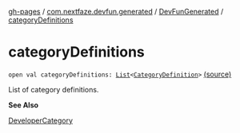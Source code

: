 [gh-pages](../../index.md) / [com.nextfaze.devfun.generated](../index.md) / [DevFunGenerated](index.md) / [categoryDefinitions](./category-definitions.md)

# categoryDefinitions

`open val categoryDefinitions: `[`List`](https://kotlinlang.org/api/latest/jvm/stdlib/kotlin.collections/-list/index.html)`<`[`CategoryDefinition`](../../com.nextfaze.devfun.core/-category-definition/index.md)`>` [(source)](https://github.com/NextFaze/dev-fun/tree/master/devfun-annotations/src/main/java/com/nextfaze/devfun/generated/Generated.kt#L27)

List of category definitions.

**See Also**

[DeveloperCategory](../../com.nextfaze.devfun.annotations/-developer-category/index.md)

